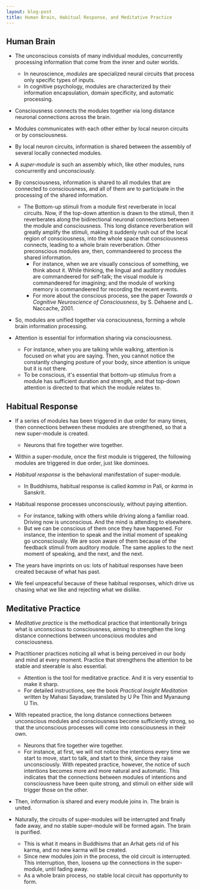 ```yaml
---
layout: blog-post
title: Human Brain, Habitual Response, and Meditative Practice
---
```


## Human Brain

- The unconscious consists of many individual modules, concurrently processing information that come from the inner and outer worlds.
    - In neuroscience, _modules_ are specialized neural circuits that process only specific types of inputs.
    - In cognitive psychology, modules are characterized by their information encapsulation, domain specificity, and automatic processing.

- Consciousness connects the modules together via long distance neuronal connections across the brain.

- Modules communicates with each other either by local neuron circuits or by consciousness.

- By local neuron circuits, information is shared between the assembly of several locally connected modules.

- A _super-module_ is such an assembly which, like other modules, runs concurrently and unconsciously.

- By consciousness, information is shared to all modules that are connected to consciousness, and all of them are to participate in the processing of the shared information.
    - The Bottom-up stimuli from a module first reverberate in local circuits. Now, if the top-down attention is drawn to the stimuli, then it reverberates along the bidirectional neuronal connections between the module and consciousness. This long distance reverberation will greatly amplify the stimuli, making it suddenly rush out of the local region of consciousness, into the whole space that consciousness connects, leading to a whole brain reverberation. Other preconscious modules are, then, commandeered to process the shared information.
        - For instance, when we are visually conscious of something, we think about it. While thinking, the lingual and auditory modules are commandeered for self-talk; the visual module is commandeered for imagining; and the module of working memory is commandeered for recording the recent events.
        - For more about the conscious process, see the paper _Towards a Cognitive Neuroscience of Consciousness_, by S. Dehaene and L. Naccache, 2001.

- So, modules are unified together via consciousness, forming a whole brain information processing.

- Attention is essential for information sharing via consciousness.
    - For instance, when you are talking while walking, attention is focused on what you are saying. Then, you cannot notice the constantly changing posture of your body, since attention is unique but it is not there.
    - To be conscious, it's essential that bottom-up stimulus from a module has sufficient duration and strength, and that top-down attention is directed to that which the module relates to.

## Habitual Response

- If a series of modules has been triggered in due order for many times, then connections between these modules are strengthened, so that a new super-module is created.
    - Neurons that fire together wire together.

- Within a super-module, once the first module is triggered, the following modules are triggered in due order, just like dominoes.

- _Habitual response_ is the behavioral manifestation of super-module.
    - In Buddhisms, habitual response is called _kamma_ in Pali, or _karma_ in Sanskrit.

- Habitual response processes unconsciously, without paying attention.
    - For instance, talking with others while driving along a familiar road. Driving now is unconscious. And the mind is attending to elsewhere.
    - But we can be conscious of them once they have happened. For instance, the intention to speak and the initial moment of speaking go unconsciously. We are soon aware of them because of the feedback stimuli from auditory module. The same applies to the next moment of speaking, and the next, and the next.

- The years have imprints on us: lots of habitual responses have been created because of what has past.

- We feel unpeaceful because of these habitual responses, which drive us chasing what we like and rejecting what we dislike.

## Meditative Practice

- _Meditative practice_ is the methodical practice that intentionally brings what is unconscious to consciousness, aiming to strengthen the long distance connections between unconscious modules and consciousness.

- Practitioner practices noticing all what is being perceived in our body and mind at every moment. Practice that strengthens the attention to be stable and steerable is also essential.
    - Attention is the tool for meditative practice. And it is very essential to make it sharp.
    - For detailed instructions, see the book _Practical Insight Meditation_ written by Mahasi Sayadaw, translated by U Pe Thin and Myanaung U Tin.

- With repeated practice, the long distance connections between unconscious modules and consciousness become sufficiently strong, so that the unconscious processes will come into consciousness in their own.
    - Neurons that fire together wire together.
    - For instance, at first, we will not notice the intentions every time we start to move, start to talk, and start to think, since they raise unconsciously. With repeated practice, however, the notice of such intentions becomes more and more natural and automatic. This indicates that the connections between modules of intentions and consciousness have been quite strong, and stimuli on either side will trigger those on the other.

- Then, information is shared and every module joins in. The brain is united.

- Naturally, the circuits of super-modules will be interrupted and finally fade away, and no stable super-module will be formed again. The brain is purified.
    - This is what it means in Buddhisms that an Arhat gets rid of his karma, and no new karma will be created.
    - Since new modules join in the process, the old circuit is interrupted. This interruption, then, loosens up the connections in the super-module, until fading away.
    - As a whole brain process, no stable local circuit has opportunity to form.
